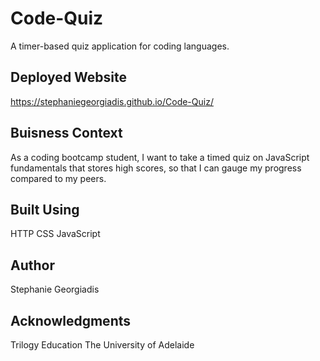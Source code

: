 # Code-Quiz
A timer-based quiz application for coding languages.

## Deployed Website
https://stephaniegeorgiadis.github.io/Code-Quiz/

## Buisness Context
As a coding bootcamp student,
I want to take a timed quiz on JavaScript fundamentals that stores high scores,
so that I can gauge my progress compared to my peers.

## Built Using
HTTP
CSS
JavaScript

## Author
Stephanie Georgiadis

## Acknowledgments
Trilogy Education
The University of Adelaide
